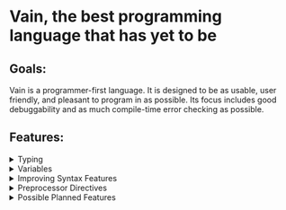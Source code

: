 # Vain, the best programming language that has yet to be

## Goals:

Vain is a programmer-first language. It is designed to be as usable, user friendly, and pleasant to program in as possible. Its focus includes good debuggability and as much compile-time error checking as possible.

## Features:

<details><summary>Typing</summary><p>

<details><summary>Sub-Type Namespaces</summary><p>

Have you ever wanted to organize a type's members into groups, just like namespaces? With Vain, you can do just that! (Because honestly, there's really no reason why you shouldn't be able to do that)

```
## Note: Type and namespace syntax are probably gonna look different in the final release
type Person
{
	Age int
	
	namespace Names
	{
		FirstName string
		MiddleName string
		LastName string
	}
}

## Pretend the following code is inside a function
p = Person()
p.Names.FirstName = "Jeff"
```

Like regular namespaces, sub-type namespaces are purely cosmetic and don't change any of your code's behavior. They just make your library more organized and easier to use.

</p></details>

<details><summary>Implicit Typing / Function Types / Name-First Type-Second Variable Syntax</summary><p>

Vain has a static type system that allows you to explicitly declare a variable's type, but because Vain is supposed to be usable everywhere (including as a scripting language), it also allows implicit typing.

```
value int = 5
## Is the same as:
value = 5
```

You may have noticed that in the above declaration, the name came first and the type second. While this may seem peculiar and counter-intuitive, there is a good reason for it. To explain this, we first need to talk about function types.

`concatenate (string; string, string)`

The function type above is denoted by `(string; string, string)`. The first `string` is an output parameter. In Vain, functions can have multiple output parameters, so the output and input parameters are separated by a `;`. The last two strings are the input parameters. This in and of itself looks fine, but it starts looking worse if you also want to assign an explicitly typed function value to the variable.

```
concatenate (string; string, string) = (result string; first string, second string)
{
	result = first + second
}
```

I hope you can see the problem now: The function's parameter types are declared twice. This is less than ideal, especially for functions with lots of parameters. While you could implicitly type the function value, this would result in the types and names being at opposite ends of the declaration.

`concatenate (string; string, string) = (result; first, second) { ## Pretend there's more code here.`

This isn't exactly user friendly. It makes much more sense to implicitly type the variable and have all the explicit typing in the function value.

`concatenate = (result string; first string, second string) { ## Pretend there's more code here.`

This inherently leads to the name coming first, and the type second. If we wrote all the declarations with type-first name-second syntax, the result would look pretty messy.

```
int value = 5
valuefunc = (int) { ## Pretend there's more code here.
```

So, the only resulting option to keep everything coherent is to always write the name first and the type second. It has other benefits too: When you look at a type's members, you see all the names on the left side, neatly aligned. And seeing all the names easily like that gives you more information about a type's purpose than only seeing its member types.

</p></details>

<details><summary>Arrays</summary><p>

You know how low level languages require arrays to be of a fixed size? And how high level languages don't allow any fixed size arrays? Why can't we just have both?

```
fixedsizearray int[4] = int[4]()
dynamicsizearray int[] = int[](4)
```

`int[4]` and `int[]` are different types, just like `int[4]` and `int[3]` are different types. Fixed size arrays can be implicitly converted into dynamic size arrays, and dynamic size arrays can be explicitly converted into fixed size arrays.

</p></details>

<details><summary>Sealed By Default</summary><p>

The vast majority of types aren't supposed to be inheritable, but nobody ever bothers to actually declare them as sealed. The solution is simply having all types be sealed by default.

</p></details>

<details><summary>Non-Nullable By Default</summary><p>

Why have null reference exceptions, when you can also just... Not have them?

</p></details>

---

</p></details>



<details><summary>Variables</summary><p>

<details><summary>Variable Expressions</summary><p>

Variable expressions are special expressions that aren't *really* expressions. They're basically lists of variables with some special properties.

```
a, b, c = 1, 2, 3
d, e, f = 5
```

You can assign a list of values to a variable expression. If the number of values matches the number of variables, each variable gets assigned the corresponding value. If there is only one value, all variables get assigned that same value.

Functions in Vain can have multiple return values, which get returned as one variable expression. You can retrieve individual variables using the `:.` operator (syntax not final).

```
b, n = int.TryParse("5")

parsedsuccessfully = int.TryParse("5"):.success
```

When you don't retrieve a specific variable from a variable expression, the entire expression implicitly gets converted to its first variable. This makes for some nice if-statements:

```
if (_, n = int.TryParse("5"))
	docode(n)
```

`_` is a reserved variable name that essentially acts as a black hole. You can assign any value to it, but you can't retrieve any value from it. You can basically use it to get rid of any variables from a variable expression that you don't need.

</p></details>

<details><summary>Better Access Modifiers</summary><p>

Look at the following C# code:

`public int Value { get; private set; }`

This property has a very simple purpose: Store an integer whose value can only be changed from inside the declaring type. So why does it need to be a property? It doesn't have any special get- or set-methods, they only have different access modifiers. And the access modifiers are declared weirdly too, the entire property is public, its set-method is private, and its get-method isn't anything? And to top it all off, this property just wraps a hidden field that stores its value. You know what would make much more sense? Just letting the programmer declare separate get and set access modifiers for a field. Oh, and let's get rid of the ugly `public` and `private` too, you have to write them so often that you get sick of it.

`+- Value int`

There. `+` and `-`. Public and private. Public get and private set. And it has the same syntax as any other field too, because that's what it is: Just a field. There's no need for it to be a property if all it does is store a value.

Other examples:

```
+ Value int ## A regular, public field.
+! Value int = 5 ## A get-only field, AKA read-only. ! means there is no set access.
```

By reducing the `public` and `private` keywords to `+` and `-`, all of a type's members are much more aligned than if you had to write access modifiers of completely different lengths for different variables, improving readability.

</p></details>

<details><summary>Variable Signatures / First Class Functions / Recursion Operator</summary><p>

Because functions in Vain are first class citizens, Vain doesn't have function overloading in its traditional sense. Instead, Vain allows multiple variables to have the same name, as long as their types differ. This combination of name and type is called a variable's signature.

```
tostring = (result string; int input) { ## Pretend there's more code here.
tostring = (result string; float input) { ## Pretend there's more code here.

t = tostring(5)
```

The compiler automatically picks which variables make sense in a given context based on their type. In case of ambiguity, you can also manually specify a variable based on its signature.

`t = [(string; int)]tostring(5)`

Because functions are first-class citizens, there is an inherent need for a name-independent way of achieving recursion, as the variable that is referenced could contain a different function at runtime. Thus, the recursion operator `^` is used, which simply makes the function call itself.

```
factorial = (result int; input int)
{
	if (input == 0)
		result = 1
	else
		result = input * ^(input - 1)
}
```

</p></details>

<details><summary>Type-Wide Variables</summary><p>

Due to functions being first class citizens, function overriding can't be achieved in the regular way. To alleviate this, Vain has something called "type-wide variables". These are variables whose value is the same for each instance of a type. They're essentially constants, with one exception: Sub-types can change these, because they are different types.

```
## Type syntax not final
type Vehicle
{
	HonkSound := "*generic vehicle noises*"
	Honk := Speakers.Play(HonkSound)
}

type Car : Vehicle
{
	HonkSound := "*car noises*"
}

## Pretend the following code is inside a function

a Vehicle = Vehicle()
a.Honk() ## Plays "*generic vehicle noises*"

b Car = Car()
b.Honk() ## Plays "*car noises*"

c Vehicle = Car()
c.Honk() ## Plays "*car noises*"
```

It might seem counter-intuitive at first that a variable whose value is supposed to always be the same can differ if it was changed in a sub-type, but it easily allows for function overriding. Because a type's type-wide variables always have the same value, you can access the type-wide variables of a type's base type.

```
type Car : Vehicle
{
	HonkSound := base.HonkSound + " I don't know what to write here, in hindsight this is a bad code example"
}
```

</p></details>

<details><summary>Better Exceptions</summary><p>

Are you tired of having to create new Exception types all the time, only to show a basic debug message? Vain comes to the rescue!

```
exception IndexOutOfRangeException("The index was outside the range of the collection.", Collection object, Index int, Range Span)

## Pretend the following code is inside a function
throw IndexOutOfRangeException(array, -1, Span(0, array.Length))

## Shows the following debug information:
## IndexOutOfRangeException: The index was outside the range of the collection.
## Collection: array
## Index: -1
## Range: 0 to 5
```

This exception has what every exception needs: An error message, and additional debug information about how the error happened. No more having to scratch your head at which index was outside of what range of which object! The debug information includes the values of all the provided information, along with variable names of the values, if they came from a variable (in this example, the variable "array" gets included as parameter, and as such its name is displayed too).

</p></details>

<details><summary>Rich Generics</summary><p>

Generics are great. But they could be better. Such as by allowing generic types to not only specify types as parameters, but primitives too. This would allow you to generically specify, for example, a texture's dimensions. Another addition is the possibility of having certain variables only be accessible if a generic type's parameters fulfill certain conditions.

```
type Texture<NDimensions int, TColor Color>
{
	Size int[[NDimensions]] ## I have no idea what generically specifying an array's dimensions is supposed to look like.
	Pixels TColor[[NDimensions]]
	
	if (NDimensions == 1)
		Length := this.Size[0]
	else if (NDimensions == 2)
		Resolution := new Vector(this.Size[0], this.Size[1])
}
```

Something that ticked me off about C#'s generics in particular is that specific instances of generic types don't share a subtype.

```
t1 Texture = Texture<2, Rgba32>()
t2 Texture = Texture<3, Rgb24>()
```

Both textures are Textures, so they should share the same base type, Texture. A generic type's base type simply pretends all its parameter types are of type object.

Also, writing `Texture<2>` looks kind of ugly, so there's some syntactic sugar for that:

```
t = Texture2()
## Is equivalent to:
t = Texture<2>()
```

Assuming there isn't already a type named `Texture2`.

</p></details>

<details><summary>Polymorphism</summary><p>

There seems to be some hate towards polymorphism in the programming community, yet those same people also happily use interfaces, which essentially do the same thing, just in a less straightforward way. And because Vain is supposed to be as consistent as possible, it simply allows polymorphism.

</p></details>

---

</p></details>



<details><summary>Improving Syntax Features</summary><p>

Some Vain features aren't exactly new. But they are improved.

<details><summary>Short Lambdas</summary><p>

Consider the following C# code:

`vals = list.Select(item => item.Value);`

Doesn't look too bad at first glance. But writing lambdas like this multiple times shows the problem: You have to write `item => item` several times, over and over. In addition, the `item =>` part isn't even necessarily needed. Thus, I propose what I am currently calling "short lambdas":

`vals = list.Select($.Value)`

These short lambdas take one parameter, `$`, which does not need to be declared, saving space and time. By removing the unneeded `item => item` part, the code looks a lot cleaner too, improving readability.

Short lambdas are not usable everywhere, as they only take one parameter and their range has to be determined by the compiler, but in the cases where they can't be used, regular lambdas make far more sense than opting for this kind of syntactic sugar.

</p></details>

<details><summary>Consistent Cast Syntax</summary><p>

Look at this C# code:

`((double)(5 + 4)).ToString()`

You're converting an integer to a double to a string. So why on Earth is the code written in the order "double, int, string"? That just doesn't make any sense. And all the parentheses, ugh.

Here's how Vain does it:

`(5 + 4){float}{string}`

It's simple. It's short. It's readable. And, most importantly, it's in the right order. Integer, float, string. It could have been so simple, C#...

</p></details>

<details><summary>Making Code Blocks Make More Sense</summary><p>

Various control-flow statements have a condition, and a code block that gets executed when the condition is met. Consider the following C# code:

```
if (int.TryParse("5", out int n))
	;
n = 5;
```

Why does this work? This shouldn't work. `n` was defined inside an if-statement, so it should only exist inside the if-statement. Existing outside of the if-statement doesn't make any sense, especially considering that `n` might not even have any value assigned to it.

```
for (int i = 0; i < 10; i++)
	;
int i = 5;
```

This piece of code gives a compiler error due to the same reason the code above doesn't. `i` is defined within the for-statement, but somehow exists outside of it, even though it doesn't make any sense. Even worse, it doesn't even *really* exist outside, because you can't actually use it either. So the variable `i` just sort of exists in limbo, where it doesn't exist but it also doesn't *not* exist. This is just way too confusing and illogical, so let's fix it.

```
if (_, n = int.TryParse("b"))
{
	## Here be code
}

n int = 5
```

`n` is defined inside the if-statement, so it only exists inside its code block. Outside of it, it doesn't exist, so a new `n` can be declared. A simple fix, and all variables can live happily ever after and don't have to fear existential crises anymore.

</p></details>

---

</p></details>

<details><summary>Preprocessor Directives</summary><p>

<details><summary>Nested Comments</summary><p>

`##` is the operator for marking the rest of the line as a comment.

`#(` and `#)` are the operators for marking the start and end of comments. They are nestable.

`#( #( This is a comment. #) This is also a comment. #) This is not a comment anymore.`

</p></details>

<details><summary>Consistent Syntax #if</summary><p>

It makes much more sense for `#if` to behave exactly like a regular `if`, but as a preprocessor directive.

```
#if (compile)
{
	code()
}
#else
{
	othercode()
}
```

</p></details>

---

</p></details>

<details><summary>Possible Planned Features</summary><p>

These are features that could make sense in Vain, but it is unclear whether they're a good fit for it or achievable.

<details><summary>Code Contracts</summary><p>

`Hour int [$ >= 0 & $ < 24]` (See "Reducing Code Redundancy -> Short Lambdas")

Equivalent to the following C# code:

```
private int _Hour;
public int Hour
{
	get => this._Hour;
	
	set
	{
		if (value >= 0 && value < 24)
			this._Hour = value;
		else
			throw new Exception();
	}
}
```

</p></details>

<details><summary>Documentation Syntax</summary><p>

Have you ever noticed how a language's supposed "documentation" syntax is just glorified comments? I sure have. And, as you can probably guess, I don't really like that. So, Vain is supposed to have actual documentation syntax. This makes the compiler able to show actual errors when the documentation is wrong, such as when it references variables that don't exist anymore. Vain's intermediate representation will also include this documentation information, so whenever you reference a library, you will always have its documentation on hand, without having to download a separate, separately created documentation file. Rest in peace, HTML documentations.

There is currently no consensus on how this syntax should look.

</p></details>

---

</p></details>
